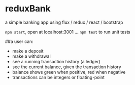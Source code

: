 # reduxBank
a simple banking app using flux / redux / react / bootstrap

`npm start`, open at localhost:3001 ...
`npm test` to run unit tests

##a user can:
- make a deposit
- make a withdrawal
- see a running transaction history (a ledger)
- see the current balance, given the transaction history
- balance shows green when positive, red when negative
- transactions can be integers or floating-point
